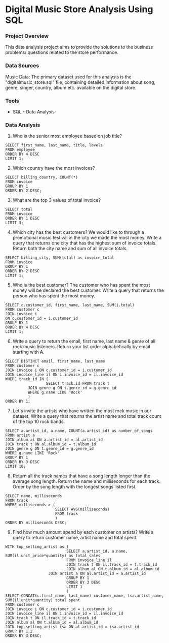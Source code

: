


# Digital Music Store Analysis Using SQL

### Project Overview
This data analysis project aims to provide the solutions to the business problems/ questions related to the store performance. 

### Data Sources
Music Data: The primary dataset used for this analysis is the "digitalmusic_store.sql" file, containing detailed information about song, genre, singer, country, album etc. available on the digital store.

### Tools
- SQL - Data Analysis
  
### Data Analysis



1) Who is the senior most employee based on job title?

```
SELECT first_name, last_name, title, levels
FROM employee
ORDER BY 4 DESC
LIMIT 1;
```

2) Which country have the most invoices?
```
SELECT billing_country, COUNT(*)
FROM invoice
GROUP BY 1
ORDER BY 2 DESC;
```

3) What are the top 3 values of total invoice?
```
SELECT total
FROM invoice
ORDER BY 1 DESC
LIMIT 3;
```
4) Which city has the best customers? We would like to through a promotional music festival in the city we made the most money. Write a query that returns one city that has the highest sum of invoice totals. Return both the city name and sum of all invoice totals.
```
SELECT billing_city, SUM(total) as invoice_total
FROM invoice
GROUP BY 1
ORDER BY 2 DESC
LIMIT 1;
```

5) Who is the best customer? The customer who has spent the most money will be declared the best customer. Write a query that returns the person who has spent the most money.
```
SELECT c.customer_id, first_name, last_name, SUM(i.total)
FROM customer c
JOIN invoice i
ON c.customer_id = i.customer_id
GROUP BY 1
ORDER BY 4 DESC
LIMIT 1;
```

6) Write a query to return the email, first name, last name & genre of all rock music listeners. Return your list order alphabetically by email starting with A.
```
SELECT DISTINCT email, first_name, last_name
FROM customer c
JOIN invoice i ON c.customer_id = i.customer_id
JOIN incoice_line il ON i.invoice_id = il.invoice_id
WHERE track_id IN (
                  SELECT track.id FROM track t
		  JOIN genre g ON t.genre_id = g.genre_id
		  WHERE g.name LIKE 'Rock'
		  )
ORDER BY 1;
```
7) Let's invite the artists who have written the most rock music in our dataset. Write a query that returns the artist name and total track count of the top 10 rock bands.
```
SELECT a.artist_id, a.name, COUNT(a.artist_id) as number_of_songs
FROM artist a
JOIN album al ON a.artist_id = al.artist_id
JOIN track t ON al.album_id = t.album_id
JOIN genre g ON t.genre_id = g.genre_id
WHERE g.name LIKE 'Rock'
GROUP BY 1
ORDER BY 3 DESC
LIMIT 10;
```
8) Return all the track names that have a song length longer than the average song length. Return the name and milliseconds for each track. Order by the song length with the longest songs listed first.
```
SELECT name, milliseconds
FROM track
WHERE milliseconds > (
                      SELECT AVG(milliseconds)
                      FROM track
                      )
ORDER BY milliseconds DESC;
```
9) Find how much amount spend by each customer on artists? Write a query to return customer name, artist name and total spent.
```
WITH top_selling_artist as (
                           SELECT a.artist_id, a.name, SUM(il.unit_price*quantity) as total_sales
                           FROM invoice_line il
                           JOIN track t ON il.track_id = t.track_id
                           JOIN album al ON t.album_id = al.album_id
		           JOIN artist a ON al.artist_id = a.artist_id
                           GROUP BY 1
                           ORDER BY 3 DESC
                           LIMIT 1
                           )
SELECT CONCAT(c.first_name, last_name) customer_name, tsa.artist_name, SUM(il.unit*quantity) total spent
FROM customer c
JOIN invoice i ON c.customer_id = i.customer_id
JOIN invoice_line il ON i.invoice_id = il.invoice_id
JOIN track t ON il.track_id = t.track_id
JOIN album al ON t.album_id = al.album_id
JOIN top_selling_artist tsa ON al.artist_id = tsa.artist_id
GROUP BY 1,2
ORDER BY 3 DESC;
```




    
